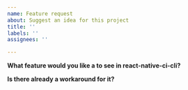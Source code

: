```yaml
---
name: Feature request
about: Suggest an idea for this project
title: ''
labels: ''
assignees: ''

---
```


**What feature would you like a to see in react-native-ci-cli?**
<!-- Go with the flow --> 

**Is there already a workaround for it?**
<!-- If so, please provide us with one. -->
